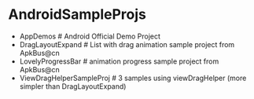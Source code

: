 # AndroidSampleProjs

- AppDemos # Android Official Demo Project
- DragLayoutExpand # List with drag animation sample project from ApkBus@cn
- LovelyProgressBar # animation progress sample project from ApkBus@cn
- ViewDragHelperSampleProj # 3 samples using viewDragHelper (more simpler than DragLayoutExpand)